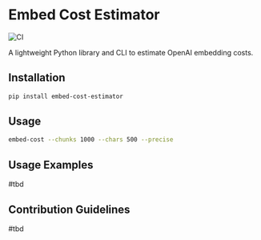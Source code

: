 # Embed Cost Estimator
![CI](https://github.com/pragasennaicker/embedding-cost-calc/actions/workflows/ci.yml/badge.svg)


A lightweight Python library and CLI to estimate OpenAI embedding costs.

## Installation
```bash
pip install embed-cost-estimator
```

## Usage
```bash
embed-cost --chunks 1000 --chars 500 --precise
```

## Usage Examples
#tbd


## Contribution Guidelines
#tbd
